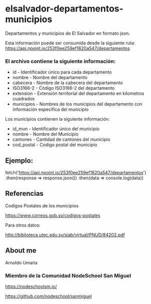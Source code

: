 # elsalvador-departamentos-municipios
Departamentos y municipios de El Salvador en formato json.

Esta información puede ser consumida desde la siguiente ruta:
https://api.npoint.io/253f0ee259ef1620a547/departamentos

### El archivo contiene la siguiente información:

* id - Identificador único para cada departamento
* nombre - Nombre del departamento
* cabecera - Nombre de la cabecera del departamento
* ISO3166-2 - Código  ISO3166-2 del departamento
* extension - Extensión territorial del departamento en kilometros cuadrados
* municipios - Nombres de los municipios del departamento con información especifica del municipio

Los municipios contienen la siguiente información:

* id_mun - Identificador único del municipio
* nombre - Nombre del Municipio
* cantones - Cantidad de cantones del municipio
* cod_postal - Codigo postal del municipio


## Ejemplo:

fetch('https://api.npoint.io/253f0ee259ef1620a547/departamentos')
.then(response => response.json())
.then(data => console.log(data))

## Referencias

Codigos Postales de los municipios

https://www.correos.gob.sv/codigos-postales

Para otros datos:

http://biblioteca.utec.edu.sv/siab/virtual/PNUD/84202.pdf

## About me

Arnoldo Umaña

### Miembro de la Comunidad NodeSchool San Miguel

https://nodeschoolsm.io/

https://github.com/nodeschool/sanmiguel
